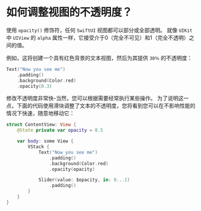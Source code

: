如何调整视图的不透明度？
===

使用 `opacity()` 修饰符，任何 `SwiftUI` 视图都可以部分或全部透明。 就像 `UIKit` 中 `UIView` 的 `alpha` 属性一样，它接受介于0（完全不可见）和1（完全不透明）之间的值。

例如，这将创建一个具有红色背景的文本视图，然后为其提供 `30％` 的不透明度：

```swift
Text("Now you see me")
    .padding()
    .background(Color.red)
    .opacity(0.3)
```

修改不透明度非常快-当然，您可以根据需要经常执行某些操作。 为了说明这一点，下面的代码使用滑块调整了文本的不透明度，您将看到您可以在不影响性能的情况下快速，随意地移动它：

```swift
struct ContentView: View {
    @State private var opacity = 0.5

    var body: some View {
        VStack {
            Text("Now you see me")
                .padding()
                .background(Color.red)
                .opacity(opacity)

            Slider(value: $opacity, in: 0...1)
                .padding()
        }
    }
}
```